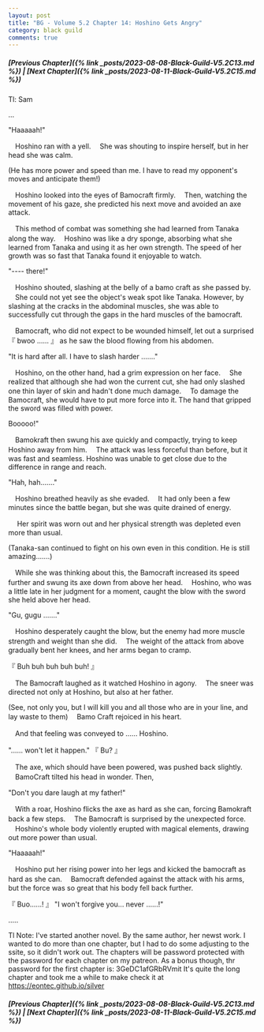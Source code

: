 ```yaml
---
layout: post
title: "BG - Volume 5.2 Chapter 14: Hoshino Gets Angry"
category: black guild
comments: true
---
```


##### [Previous Chapter]({% link _posts/2023-08-08-Black-Guild-V5.2C13.md %}) \| [Next Chapter]({% link _posts/2023-08-11-Black-Guild-V5.2C15.md %})




Tl: Sam

…


"Haaaaah!"

　Hoshino ran with a yell.
　She was shouting to inspire herself, but in her head she was calm.

(He has more power and speed than me. I have to read my opponent's moves and anticipate them!)

　Hoshino looked into the eyes of Bamocraft firmly.
　Then, watching the movement of his gaze, she predicted his next move and avoided an axe attack.
<!--more-->

　This method of combat was something she had learned from Tanaka along the way.
　Hoshino was like a dry sponge, absorbing what she learned from Tanaka and using it as her own strength. The speed of her growth was so fast that Tanaka found it enjoyable to watch.

"---- there!"

　Hoshino shouted, slashing at the belly of a bamo craft as she passed by.
　She could not yet see the object's weak spot like Tanaka. However, by slashing at the cracks in the abdominal muscles, she was able to successfully cut through the gaps in the hard muscles of the bamocraft.

　Bamocraft, who did not expect to be wounded himself, let out a surprised 『 bwoo ...... 』 as he saw the blood flowing from his abdomen.

"It is hard after all. I have to slash harder ......."

　Hoshino, on the other hand, had a grim expression on her face.
　She realized that although she had won the current cut, she had only slashed one thin layer of skin and hadn't done much damage.
　To damage the Bamocraft, she would have to put more force into it. The hand that gripped the sword was filled with power.

Booooo!"

　Bamokraft then swung his axe quickly and compactly, trying to keep Hoshino away from him.
　The attack was less forceful than before, but it was fast and seamless. Hoshino was unable to get close due to the difference in range and reach.

"Hah, hah......."

　Hoshino breathed heavily as she evaded.
　It had only been a few minutes since the battle began, but she was quite drained of energy.

　 Her spirit was worn out and her physical strength was depleted even more than usual.

(Tanaka-san continued to fight on his own even in this condition. He is still amazing.......)

　While she was thinking about this, the Bamocraft increased its speed further and swung its axe down from above her head.
　Hoshino, who was a little late in her judgment for a moment, caught the blow with the sword she held above her head.

"Gu, gugu ......."

　Hoshino desperately caught the blow, but the enemy had more muscle strength and weight than she did.
　The weight of the attack from above gradually bent her knees, and her arms began to cramp.

『 Buh buh buh buh buh! 』

　The Bamocraft laughed as it watched Hoshino in agony.
　The sneer was directed not only at Hoshino, but also at her father.

(See, not only you, but I will kill you and all those who are in your line, and lay waste to them)
　Bamo Craft rejoiced in his heart.

　And that feeling was conveyed to ...... Hoshino.

"...... won't let it happen."
『 Bu? 』

　The axe, which should have been powered, was pushed back slightly.
　BamoCraft tilted his head in wonder. Then,

"Don't you dare laugh at my father!"

　With a roar, Hoshino flicks the axe as hard as she can, forcing Bamokraft back a few steps.
　The Bamocraft is surprised by the unexpected force.
　Hoshino's whole body violently erupted with magical elements, drawing out more power than usual.

"Haaaaah!"

　Hoshino put her rising power into her legs and kicked the bamocraft as hard as she can.
　Bamocraft defended against the attack with his arms, but the force was so great that his body fell back further.

『 Buo......! 』
"I won't forgive you... never ......!"



.....


Tl Note: I've started another novel. By the same author, her newst work. I wanted to do more than one chapter, but I had to do some adjusting to the ssite, so it didn't work out. The chapters will be password protected with the password for each chapter on my patreon. As a bonus though, thr password for the first chapter is: 3GeDC1afGRbRVmit
It's quite the long chapter and took me a while to make
check it at https://eontec.github.io/silver

##### [Previous Chapter]({% link _posts/2023-08-08-Black-Guild-V5.2C13.md %}) \| [Next Chapter]({% link _posts/2023-08-11-Black-Guild-V5.2C15.md %})
